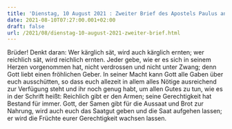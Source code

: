 ```yaml
---
title: 'Dienstag, 10 August 2021 : Zweiter Brief des Apostels Paulus an die Korinther 9,6-10.'
date: 2021-08-10T07:27:00.001+02:00
draft: false
url: /2021/08/dienstag-10-august-2021-zweiter-brief.html
---
```


Brüder! Denkt daran: Wer kärglich sät, wird auch kärglich ernten; wer reichlich sät, wird reichlich ernten. Jeder gebe, wie er es sich in seinem Herzen vorgenommen hat, nicht verdrossen und nicht unter Zwang; denn Gott liebt einen fröhlichen Geber. In seiner Macht kann Gott alle Gaben über euch ausschütten, so dass euch allezeit in allem alles Nötige ausreichend zur Verfügung steht und ihr noch genug habt, um allen Gutes zu tun, wie es in der Schrift heißt: Reichlich gibt er den Armen; seine Gerechtigkeit hat Bestand für immer. Gott, der Samen gibt für die Aussaat und Brot zur Nahrung, wird auch euch das Saatgut geben und die Saat aufgehen lassen; er wird die Früchte eurer Gerechtigkeit wachsen lassen.